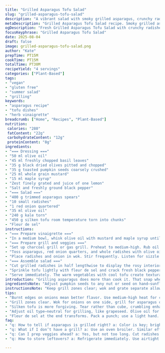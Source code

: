 ```yaml
---
title: "Grilled Asparagus Tofu Salad"
slug: "grilled-asparagus-tofu-salad"
description: "A vibrant salad with smoky grilled asparagus, crunchy radishes, and creamy tofu silken chunks tossed in a herby olive and pumpkin seed vinaigrette. Quick grilling over hot coals locks in color and crunch. Ingredients and quantities shifted slightly for balance. Substituted chives with fresh basil, replaced honey with maple syrup bringing a rounded earthiness with a bit of sweet bite. Tossed radishes sliced post-grill to keep crisp texture popping alongside the soft tofu. Cooking times adjusted; grills judged by tactile springiness and color char rather than minutes. Flower salt used for finishing for punch plus aromatic lift."
metaDescription: "Grilled Asparagus Tofu Salad recipe. Smoky grilled asparagus with creamy silken tofu and a herby vinaigrette bringing earthy flavors."
ogDescription: "Fresh Grilled Asparagus Tofu Salad with crunchy radishes and a herby dressing. Perfect for summer meals with great textures."
focusKeyphrase: "Grilled Asparagus Tofu Salad"
date: 2025-08-04
draft: false
image: grilled-asparagus-tofu-salad.png
author: "Kate"
prepTime: PT15M
cookTime: PT15M
totalTime: PT30M
recipeYield: "4 servings"
categories: ["Plant-Based"]
tags:
- "vegan"
- "gluten free"
- "summer salad"
- "grilling"
keywords:
- "asparagus recipe"
- "tofu dishes"
- "herb vinaigrette"
breadcrumb: ["Home", "Recipes", "Plant-Based"]
nutrition: 
 calories: "280"
 fatContent: "22g"
 carbohydrateContent: "12g"
 proteinContent: "8g"
ingredients:
- "=== Dressing ==="
- "50 ml olive oil"
- "45 ml freshly chopped basil leaves"
- "35 g black dried olives pitted and chopped"
- "35 g toasted pumpkin seeds coarsely crushed"
- "25 ml whole grain mustard"
- "15 ml maple syrup"
- "Zest finely grated and juice of one lemon"
- "Salt and freshly ground black pepper"
- "=== Salad ==="
- "400 g trimmed asparagus spears"
- "10 small radishes"
- "1 red onion quartered"
- "35 ml olive oil"
- "240 g kale torn"
- "450 g silken tofu room temperature torn into chunks"
- "Fleur de sel"
instructions:
- "=== Prepare vinaigrette ==="
- "In a medium bowl, whisk olive oil with mustard and maple syrup until emulsified. Stir in basil leaves, chopped olives, pumpkin seeds. Add lemon zest and juice. Season with salt and pepper to taste. Set aside allowing flavors to marry."
- "=== Prepare grill and veggies ==="
- "Set up charcoal grill or gas grill. Preheat to medium-high. Rub oil over grill grates to prevent sticking. Place wok on one side to act as a stir-fry pan."
- "Toss asparagus, red onion quarters, and whole radishes with olive oil, salt, and pepper on a large plate."
- "Place radishes and onion in wok. Stir frequently. Listen for sizzle and notice skin blistering. After about 7 to 10 minutes the onion edges should caramelize, radishes soften but stay still firm. Simultaneously, grill asparagus directly on the grate moving them every 2 minutes for an even char, about 6 minutes total. They want to be bright green and toothsome—half firm. Avoid overcooking or they turn mushy and dull."
- "=== Assemble salad ==="
- "Cut grilled radishes in half lengthwise to display the rosy interior contrast. Distribute kale on plates. Mound grilled veg on top, nestle torn tofu chunks around."
- "Sprinkle tofu lightly with fleur de sel and crack fresh black pepper over everything. Drizzle the vinaigrette generously."
- "Serve immediately. The warm vegetables with cool tofu create textural contrast. If you must, hold dressing until last minute to keep kale from wilting."
introduction: "Grilling asparagus does more than cook it. That snap when you pull it from the grates signals exactly where it should be—bright emerald with char lines, tender yet crisp. Radishes soften while keeping a crunch if you manage heat right. A wok on the grill for onions picks up smoky notes and caramelizes sugars faster. Silken tofu torn gently holds vinaigrette without breaking down like firm tofu would, adding creamy cool relief against the smoky veg. This salad breathes summer; fresh herbs, pumpkin seeds toasted for nuttiness, and a touch of sweet maple balancing sharp mustard and lemon zing. Swap basil for chives, maple for honey if you prefer, or even lemon for lime depending on your garden or mood. Winter greens can sub for kale though kale adds texture contrast their cousins lack. Techniques here lean on sensory cues—skin blistering, color deepening, smell of caramelizing onion—more than timers. Trust the look and feel and your grill. Serve warm, bright, and fresh."
ingredientsNote: "Adjust pumpkin seeds to any nut or seed on hand—sunflower seeds or chopped walnuts add complexity. Black olives can be swapped for kalamata for extra fruitiness or omit if you want a milder dressing. Maple syrup instead of honey keeps this vegan but you can always use agave nectar or a pinch of sugar in a pinch weighing sweetness against acidity. Olive oil quality matters here; choose good extra virgin for dressing, but if grilling use a neutral oil with a higher smoke point to avoid bitterness—canola or grapeseed work fine. Tofu silken texture offers delicate mouthfeel but always drain and pat dry lightly or the salad becomes watery. Kale is sturdy enough to hold its shape and stand dressing but any hearty green like chard or baby spinach works. Radishes get a balance from grilling but if your grill is weak or you’re indoors, pan roasting with good oil and a hot pan does the trick."
instructionsNote: "Keep grill zones clear; wok and grate separate allows multiple cooking textures at once. The wok develops Maillard reactions on onions and radishes—watch for golden undertones, don’t rush with heat or you get burnt without caramel. Moving radishes and onions frequently prevents sticking and evens color. For asparagus, visual check is key. They’ll steam a little on grill; wait for cracks of color or char lines but still a firm snap when bent. Overdone asparagus loses structure fast. Tofu should be added at final plating; too long in heat leads to crumbling or wilting. Tear by hand for uneven, rustic chunks that catch dressing better than cubes. Finish with fleur de sel to punch all layers up, a seasoning step often missed but critical. If you don’t have fleur de sel, coarse sea salt works but less dramatically. The dressing can be made hours ahead and tastes better after rest, but toss just before serving for optimal texture especially on greens. Use your nose, ears, and eyes—when you smell sweet onion roasting and see the cast iron wok steaming and sizzling, you’re close."
tips:
- "Burnt edges on onions mean better flavor. Use medium-high heat for caramelizing. Move them often. Listen for the sizzle; it signals readiness. Toss radishes directly on grill for char, don’t shy away from grilling them; texture change is key."
- "Grill zones clear. Wok for onions on one side, grill for asparagus on another. Multi-task. Check for color, listen for sounds. Feel the snap when bending asparagus; it tells if cooked right. Visual is crucial."
- "Silken tofu is more forgiving. Tear rather than cube, crumbling enhances the texture with vinaigrette. Pat dry before using. Drain excess moisture. Avoid mushy salad. Meanwhile, check the warmth; serve immediately for best contrast."
- "Adjust oil type—neutral for grilling, like grapeseed. Olive oil for dressings is essential. High quality matters; poor oil ruins the balance. Pumpkin seeds swap for nuts if needed. Sunflower seeds work in a pinch—play around."
- "Fleur de sel at the end transforms. Pack a punch; use a light hand. If unavailable, coarse sea salt is fine. Watch oversalting. Dressing can sit for hours but toss salad just before serving. Keep that kale crisp."
faq:
- "q: How to tell if asparagus is grilled right? a: Color is key; bright green, char lines. Snap when bent, firm texture. Overdone? Turns mushy. Watch those cues."
- "q: What if I don’t have a grill? a: Use an oven broiler. Similar effect, high heat. Pan-roasting also works. Hot pan, good oil, toss often. Just follow heat cues."
- "q: Can I prep veggies ahead? a: Yes, but not too long. Cut radishes before grilling; unwrap avocado if used. Grill veggies just before serving. Keep it fresh."
- "q: How to store leftovers? a: Refrigerate immediately. Use airtight container. Keep salad undressed. Wilting occurs quickly. For longer storage, separate components."

---
```

